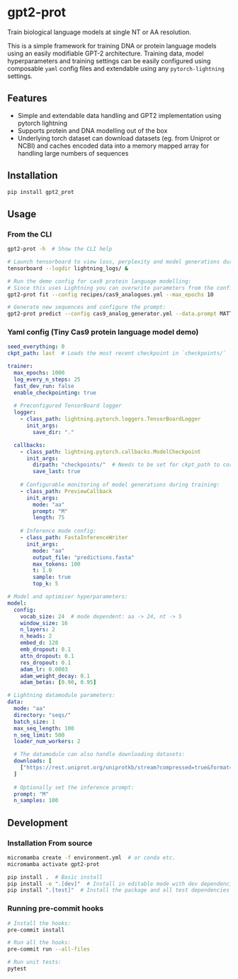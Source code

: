 # gpt2-prot
Train biological language models at single NT or AA resolution.

This is a simple framework for training DNA or protein language models using an easily modifiable GPT-2 architecture. Training data, model hyperparameters and training settings can be easily configured using composable `yaml` config files and extendable using any `pytorch-lightning` settings.

## Features

- Simple and extendable data handling and GPT2 implementation using pytorch lightning
- Supports protein and DNA modelling out of the box
- Underlying torch dataset can download datasets (eg. from Uniprot or NCBI) and caches encoded data into a memory mapped array for handling large numbers of sequences

## Installation

```bash
pip install gpt2_prot
```

## Usage

### From the CLI

```bash
gpt2-prot -h  # Show the CLI help

# Launch tensorboard to view loss, perplexity and model generations during training:
tensorboard --logdir lightning_logs/ &

# Run the demo config for cas9 protein language modelling:
# Since this uses Lightning you can overwrite parameters from the config using the command line
gpt2-prot fit --config recipes/cas9_analogues.yml --max_epochs 10

# Generate new sequences and configure the prompt:
gpt2-prot predict --config cas9_analog_generator.yml --data.prompt MATT --data.n_samples 50
```

### Yaml config (Tiny Cas9 protein language model demo)

```yaml
seed_everything: 0
ckpt_path: last  # Loads the most recent checkpoint in `checkpoints/`

trainer:
  max_epochs: 1000
  log_every_n_steps: 25
  fast_dev_run: false
  enable_checkpointing: true
  
  # Preconfigured TensorBoard logger
  logger:
    - class_path: lightning.pytorch.loggers.TensorBoardLogger
      init_args:
        save_dir: "."

  callbacks: 
    - class_path: lightning.pytorch.callbacks.ModelCheckpoint
      init_args:
        dirpath: "checkpoints/"  # Needs to be set for ckpt_path to correctly load `last`
        save_last: true
    
    # Configurable monitoring of model generations during training:
    - class_path: PreviewCallback
      init_args:
        mode: "aa"
        prompt: "M"
        length: 75
    
    # Inference mode config:
    - class_path: FastaInferenceWriter
      init_args:
        mode: "aa"
        output_file: "predictions.fasta"
        max_tokens: 100
        t: 1.0
        sample: true
        top_k: 5

# Model and optimiser hyperparameters:
model:
  config:
    vocab_size: 24  # mode dependent: aa -> 24, nt -> 5
    window_size: 16
    n_layers: 2
    n_heads: 2
    embed_d: 128
    emb_dropout: 0.1
    attn_dropout: 0.1
    res_dropout: 0.1
    adam_lr: 0.0003
    adam_weight_decay: 0.1
    adam_betas: [0.90, 0.95]

# Lightning datamodule parameters:
data:
  mode: "aa"
  directory: "seqs/"
  batch_size: 1
  max_seq_length: 100
  n_seq_limit: 500
  loader_num_workers: 2

  # The datamodule can also handle downloading datasets: 
  downloads: [
    ["https://rest.uniprot.org/uniprotkb/stream?compressed=true&format=fasta&query=%28gene%3Acas9%29", "uniprot_cas9.fasta.gz"]
  ]
  
  # Optionally set the inference prompt: 
  prompt: "M"
  n_samples: 100
```

## Development

### Installation From source

```bash
micromamba create -f environment.yml  # or conda etc.
micromamba activate gpt2-prot

pip install .  # Basic install
pip install -e ".[dev]"  # Install in editable mode with dev dependencies
pip install ".[test]"  # Install the package and all test dependencies
```

### Running pre-commit hooks

```bash
# Install the hooks:
pre-commit install

# Run all the hooks:
pre-commit run --all-files

# Run unit tests:
pytest
```